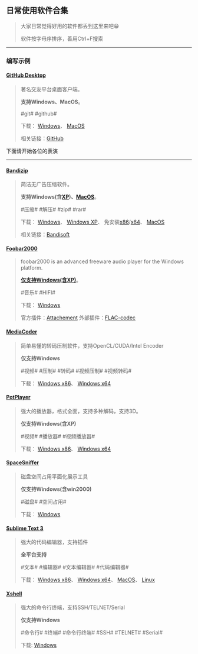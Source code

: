 ﻿## 日常使用软件合集

> 大家日常觉得好用的软件都丢到这里来吧😁
> 
> 软件按字母序排序，善用Ctrl+F搜索

---

### 编写示例

<!--Template
↓↓↓↓↓模板，从下面一行开始复制
#### [这里写软件名称](这里写软件官网地址，优先中文，如果官网分系统，默认写Windows，其他的写简介里)

> 这里写软件简介。
> 
> 如果有特殊要求也写这里，用**加粗**。
> 
> #这里写关键词# #关键词之间记得用空格隔开#
> 
> 下载：
> [Windows x86](下载链接最好点击即可下载)、
> [Windows x64](如果分32/64就分开写)、
> [MacOS](MacOS可写App Store链接)
> 
> 相关链接：[这里写网站名称，没有可不写相关链接](这里写网站链接)
↑↑↑↑↑复制到上面一行为止
-->

#### [GitHub Desktop](https://desktop.github.com/)

> 著名交友平台桌面客户端。
> 
> **支持Windows、MacOS**。
> 
> #git# #github#
> 
> 下载：
> [Windows](https://central.github.com/deployments/desktop/desktop/latest/win32)、
> [MacOS](https://central.github.com/deployments/desktop/desktop/latest/darwin)
> 
> 相关链接：[GitHub](https://github.com/)

下面请开始各位的表演

---

#### [Bandizip](https://www.bandisoft.com/bandizip/)

> 简洁无广告压缩软件。
> 
> **支持Windows(含[XP](https://www.bandisoft.com/bandizip/old/))、[MacOS](https://www.bandisoft.com/bandizip.mac/)**。
> 
> #压缩# #解压# #zip# #rar#
> 
> 下载：
> [Windows](https://www.bandisoft.com/bandizip/dl.php?web)、
> [Windows XP](https://www.bandisoft.com/bandizip/dl.php?xp)、
> 免安装[x86](https://www.bandisoft.com/bandizip/dl.php?portable)/[x64](https://www.bandisoft.com/bandizip/dl.php?portable64)、
> [MacOS](https://itunes.apple.com/cn/app/id1265704574)
> 
> 相关链接：[Bandisoft](https://www.bandisoft.com/)

#### [Foobar2000](http://www.foobar2000.org/)

> foobar2000 is an advanced freeware audio player for the Windows platform. 
> 
> **[仅支持Windows(含XP)](http://www.foobar2000.org/)**。
> 
> #音乐# #HIFI#
> 
> 下载：
> [Windows](http://www.foobar2000.org/getfile/da921877766ab8d9f6fe977ffa1a63d3/foobar2000_v1.4.1.exe)
> 
> 官方插件：[Attachement](http://www.foobar2000.org/components)
> 外部插件：[FLAC-codec](https://ftp.osuosl.org/pub/xiph/releases/flac/flac-1.3.2-win.zip)

#### [MediaCoder](http://www.mediacoderhq.com/dlfull.htm)

> 简单易懂的转码压制软件，支持OpenCL/CUDA/Intel Encoder
>
> **仅支持Windows**
>
> #视频# #压制# #转码# #视频压制# #视频转码#
>
> 下载：
> [Windows x86](http://www.mediacoderhq.com/mirrors.html?file=MediaCoder-0.8.55.exe)、
> [Windows x64](http://www.mediacoderhq.com/mirrors.html?file=MediaCoder-x64-0.8.56.exe)

#### [PotPlayer](https://potplayer.daum.net/?lang=zh_CN)

> 强大的播放器，格式全面，支持多种解码，支持3D。
> 
> **仅支持Windows(含XP)**
> 
> #视频# #播放器# #视频播放器#
> 
> 下载：
> [Windows x86](https://t1.daumcdn.net/potplayer/PotPlayer/Version/Latest/PotPlayerSetup.exe)、
> [Windows x64](https://t1.daumcdn.net/potplayer/PotPlayer/Version/Latest/PotPlayerSetup64.exe)

#### [SpaceSniffer](http://www.uderzo.it/main_products/space_sniffer/index.html)

> 磁盘空间占用平面化展示工具
> 
> **仅支持Windows(含win2000)**
> 
> #磁盘# #空间占用#
>
> 下载：
> [Windows](https://www.fosshub.com/SpaceSniffer.html?dwl=spacesniffer_1_3_0_2.zip)

#### [Sublime Text 3](http://www.sublimetext.com/)

> 强大的代码编辑器，支持插件
> 
> **全平台支持**
> 
> #文本# #编辑器# #文本编辑器# #代码编辑器#
> 
> 下载：
> [Windows x86](https://download.sublimetext.com/Sublime%20Text%20Build%203176%20Setup.exe)、
> [Windows x64](https://download.sublimetext.com/Sublime%20Text%20Build%203176%20x64%20Setup.exe)、
> [MacOS](https://download.sublimetext.com/Sublime%20Text%20Build%203176.dmg)、
> [Linux](http://www.sublimetext.com/docs/3/linux_repositories.html)

#### [Xshell](https://www.netsarang.com/products/xsh_overview.html)

> 强大的命令行终端，支持SSH/TELNET/Serial
> 
> **仅支持Windows**
> 
> #命令行# #终端# #命令行终端# #SSH# #TELNET# #Serial#
> 
> 下载:
> [Windows](https://www.netsarang.com/download/down_form.html?code=622) 
